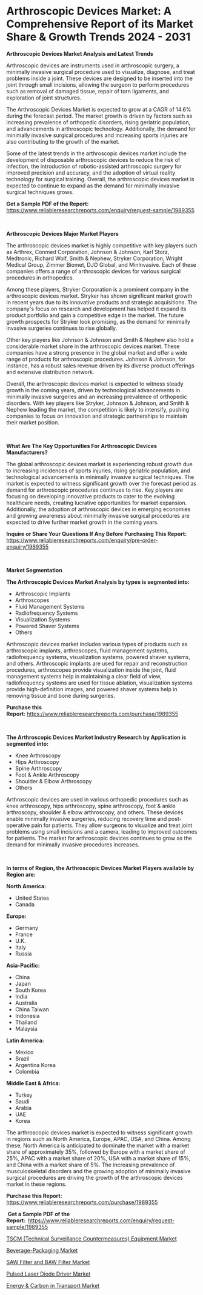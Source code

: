 <p><h1>Arthroscopic Devices Market: A Comprehensive Report of its Market Share & Growth Trends 2024 - 2031</h1></p><p><strong>Arthroscopic Devices Market Analysis and Latest Trends</strong></p>
<p><p>Arthroscopic devices are instruments used in arthroscopic surgery, a minimally invasive surgical procedure used to visualize, diagnose, and treat problems inside a joint. These devices are designed to be inserted into the joint through small incisions, allowing the surgeon to perform procedures such as removal of damaged tissue, repair of torn ligaments, and exploration of joint structures.</p><p>The Arthroscopic Devices Market is expected to grow at a CAGR of 14.6% during the forecast period. The market growth is driven by factors such as increasing prevalence of orthopedic disorders, rising geriatric population, and advancements in arthroscopic technology. Additionally, the demand for minimally invasive surgical procedures and increasing sports injuries are also contributing to the growth of the market.</p><p>Some of the latest trends in the arthroscopic devices market include the development of disposable arthroscopic devices to reduce the risk of infection, the introduction of robotic-assisted arthroscopic surgery for improved precision and accuracy, and the adoption of virtual reality technology for surgical training. Overall, the arthroscopic devices market is expected to continue to expand as the demand for minimally invasive surgical techniques grows.</p></p>
<p><strong>Get a Sample PDF of the Report:&nbsp;</strong> <a href="https://www.reliableresearchreports.com/enquiry/request-sample/1989355">https://www.reliableresearchreports.com/enquiry/request-sample/1989355</a></p>
<p>&nbsp;</p>
<p><strong>Arthroscopic Devices Major Market Players</strong></p>
<p><p>The arthroscopic devices market is highly competitive with key players such as Arthrex, Conmed Corporation, Johnson & Johnson, Karl Storz, Medtronic, Richard Wolf, Smith & Nephew, Stryker Corporation, Wright Medical Group, Zimmer Biomet, DJO Global, and MinInvasive. Each of these companies offers a range of arthroscopic devices for various surgical procedures in orthopedics.</p><p>Among these players, Stryker Corporation is a prominent company in the arthroscopic devices market. Stryker has shown significant market growth in recent years due to its innovative products and strategic acquisitions. The company's focus on research and development has helped it expand its product portfolio and gain a competitive edge in the market. The future growth prospects for Stryker look promising, as the demand for minimally invasive surgeries continues to rise globally.</p><p>Other key players like Johnson & Johnson and Smith & Nephew also hold a considerable market share in the arthroscopic devices market. These companies have a strong presence in the global market and offer a wide range of products for arthroscopic procedures. Johnson & Johnson, for instance, has a robust sales revenue driven by its diverse product offerings and extensive distribution network.</p><p>Overall, the arthroscopic devices market is expected to witness steady growth in the coming years, driven by technological advancements in minimally invasive surgeries and an increasing prevalence of orthopedic disorders. With key players like Stryker, Johnson & Johnson, and Smith & Nephew leading the market, the competition is likely to intensify, pushing companies to focus on innovation and strategic partnerships to maintain their market position.</p></p>
<p>&nbsp;</p>
<p><strong>What Are The Key Opportunities For Arthroscopic Devices Manufacturers?</strong></p>
<p><p>The global arthroscopic devices market is experiencing robust growth due to increasing incidences of sports injuries, rising geriatric population, and technological advancements in minimally invasive surgical techniques. The market is expected to witness significant growth over the forecast period as demand for arthroscopic procedures continues to rise. Key players are focusing on developing innovative products to cater to the evolving healthcare needs, creating lucrative opportunities for market expansion. Additionally, the adoption of arthroscopic devices in emerging economies and growing awareness about minimally invasive surgical procedures are expected to drive further market growth in the coming years.</p></p>
<p><strong>Inquire or Share Your Questions If Any Before Purchasing This Report:</strong> <a href="https://www.reliableresearchreports.com/enquiry/pre-order-enquiry/1989355">https://www.reliableresearchreports.com/enquiry/pre-order-enquiry/1989355</a></p>
<p>&nbsp;</p>
<p><strong>Market Segmentation</strong></p>
<p><strong>The Arthroscopic Devices Market Analysis by types is segmented into:</strong></p>
<p><ul><li>Arthroscopic Implants</li><li>Arthroscopes</li><li>Fluid Management Systems</li><li>Radiofrequency Systems</li><li>Visualization Systems</li><li>Powered Shaver Systems</li><li>Others</li></ul></p>
<p><p>Arthroscopic devices market includes various types of products such as arthroscopic implants, arthroscopes, fluid management systems, radiofrequency systems, visualization systems, powered shaver systems, and others. Arthroscopic implants are used for repair and reconstruction procedures, arthroscopes provide visualization inside the joint, fluid management systems help in maintaining a clear field of view, radiofrequency systems are used for tissue ablation, visualization systems provide high-definition images, and powered shaver systems help in removing tissue and bone during surgeries.</p></p>
<p><strong>Purchase this Report:&nbsp;</strong><a href="https://www.reliableresearchreports.com/purchase/1989355">https://www.reliableresearchreports.com/purchase/1989355</a></p>
<p>&nbsp;</p>
<p><strong>The Arthroscopic Devices Market Industry Research by Application is segmented into:</strong></p>
<p><ul><li>Knee Arthroscopy</li><li>Hips Arthroscopy</li><li>Spine Arthroscopy</li><li>Foot & Ankle Arthroscopy</li><li>Shoulder & Elbow Arthroscopy</li><li>Others</li></ul></p>
<p><p>Arthroscopic devices are used in various orthopedic procedures such as knee arthroscopy, hips arthroscopy, spine arthroscopy, foot & ankle arthroscopy, shoulder & elbow arthroscopy, and others. These devices enable minimally invasive surgeries, reducing recovery time and post-operative pain for patients. They allow surgeons to visualize and treat joint problems using small incisions and a camera, leading to improved outcomes for patients. The market for arthroscopic devices continues to grow as the demand for minimally invasive procedures increases.</p></p>
<p>&nbsp;</p>
<p><strong>In terms of Region, the Arthroscopic Devices Market Players available by Region are:</strong></p>
<p>
    <p> <strong> North America: </strong>
        <ul>
            <li>United States</li>
            <li>Canada</li>
        </ul>
        </p> 
    <p> <strong> Europe: </strong>
        <ul>
            <li>Germany</li>
            <li>France</li>
            <li>U.K.</li>
            <li>Italy</li>
            <li>Russia</li>
        </ul>
        </p> 
    <p> <strong> Asia-Pacific: </strong>
        <ul>
            <li>China</li>
            <li>Japan</li>
            <li>South Korea</li>
            <li>India</li>
            <li>Australia</li>
            <li>China Taiwan</li>
            <li>Indonesia</li>
            <li>Thailand</li>
            <li>Malaysia</li>
        </ul>
        </p> 
    <p> <strong> Latin America: </strong>
        <ul>
            <li>Mexico</li>
            <li>Brazil</li>
            <li>Argentina Korea</li>
            <li>Colombia</li>
        </ul>
        </p> 
    <p> <strong> Middle East & Africa: </strong>
        <ul>
            <li>Turkey</li>
            <li>Saudi</li>
            <li>Arabia</li>
            <li>UAE</li>
            <li>Korea</li>
        </ul>
    </p>
    </p>
<p><p>The arthroscopic devices market is expected to witness significant growth in regions such as North America, Europe, APAC, USA, and China. Among these, North America is anticipated to dominate the market with a market share of approximately 35%, followed by Europe with a market share of 25%, APAC with a market share of 20%, USA with a market share of 15%, and China with a market share of 5%. The increasing prevalence of musculoskeletal disorders and the growing adoption of minimally invasive surgical procedures are driving the growth of the arthroscopic devices market in these regions.</p></p>
<p><strong>Purchase this Report: </strong><a href="https://www.reliableresearchreports.com/purchase/1989355">https://www.reliableresearchreports.com/purchase/1989355</a></p>
<p>&nbsp;<strong>Get a Sample PDF of the Report:&nbsp;&nbsp;</strong><a href="https://www.reliableresearchreports.com/enquiry/request-sample/1989355">https://www.reliableresearchreports.com/enquiry/request-sample/1989355</a></p>
<p><strong></strong></p>
<p><p><a href="https://issuu.com/reportprime-2/docs/tscm-technical-surveillance-countermeasures-equipm">TSCM (Technical Surveillance Countermeasures) Equipment Market</a></p><p><a href="https://github.com/Hazelklievgspy6vdcsmu106w/Market-Research-Report-List-1/blob/main/beverage-packaging-market.md">Beverage-Packaging Market</a></p><p><a href="https://issuu.com/reportprime-2/docs/saw-filter-and-baw-filter-market-size-2030.pptx">SAW Filter and BAW Filter Market</a></p><p><a href="https://view.publitas.com/reportprime-1/pulsed-laser-diode-driver-market-size-market-share-and-global-market-analysis-report-2024-2031/">Pulsed Laser Diode Driver Market</a></p><p><a href="https://github.com/ChiragRp1/Market-Research-Report-List-3/blob/main/energy-carbon-in-transport-market.md">Energy & Carbon in Transport Market</a></p></p>